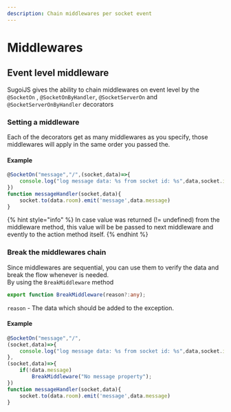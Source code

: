 ```yaml
---
description: Chain middlewares per socket event
---
```


# Middlewares

## Event level middleware

SugoiJS gives the ability to chain middlewares on event level by the `@SocketOn`  , `@SocketOnByHandler`, `@SocketServerOn` and `@SocketServerOnByHandler` decorators

### Setting a middleware

Each of the decorators get as many middlewares as you specify, those middlewares will apply in the same order you passed the.

#### Example

```typescript
@SocketOn("message","/",(socket,data)=>{
    console.log("log message data: %s from socket id: %s",data,socket.id);
})
function messageHandler(socket,data){
    socket.to(data.room).emit('message',data.message)
}
```

{% hint style="info" %}
In case value was returned \(!= undefined\) from the middleware method, this value will be be passed to next middleware and evently to the action method itself.
{% endhint %}



### Break the middlewares chain

Since middlewares are sequential, you can use them to verify the data and break the flow whenever is needed.  
By using the `BreakMiddleware` method

```typescript
export function BreakMiddleware(reason?:any);
```

`reason` - The data which should be added to the exception.

#### Example

```typescript
@SocketOn("message","/",
(socket,data)=>{
    console.log("log message data: %s from socket id: %s",data,socket.id);
},
(socket,data)=>{
    if(!data.message)
        BreakMiddleware("No message property");
})
function messageHandler(socket,data){
    socket.to(data.room).emit('message',data.message)
}
```

